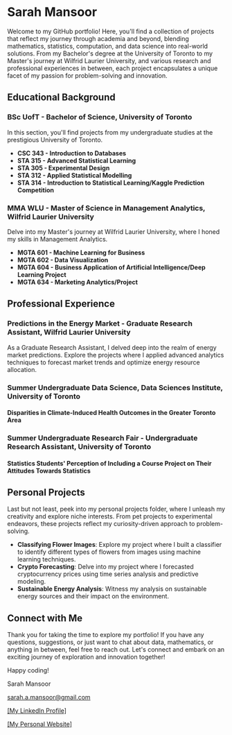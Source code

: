 # Sarah Mansoor

Welcome to my GitHub portfolio! Here, you'll find a collection of projects that reflect my journey through academia and beyond, blending mathematics, statistics, computation, and data science into real-world solutions. From my Bachelor's degree at the University of Toronto to my Master's journey at Wilfrid Laurier University, and various research and professional experiences in between, each project encapsulates a unique facet of my passion for problem-solving and innovation.

## Educational Background

### BSc UofT - Bachelor of Science, University of Toronto
In this section, you'll find projects from my undergraduate studies at the prestigious University of Toronto.

- **CSC 343 - Introduction to Databases**
- **STA 315 - Advanced Statistical Learning**
- **STA 305 - Experimental Design**
- **STA 312 - Applied Statistical Modelling**
- **STA 314 - Introduction to Statistical Learning/Kaggle Prediction Competition**

### MMA WLU - Master of Science in Management Analytics, Wilfrid Laurier University
Delve into my Master's journey at Wilfrid Laurier University, where I honed my skills in Management Analytics.

- **MGTA 601 - Machine Learning for Business**
- **MGTA 602 - Data Visualization**
- **MGTA 604 - Business Application of Artificial Intelligence/Deep Learning Project**
- **MGTA 634 - Marketing Analytics/Project**

## Professional Experience

### Predictions in the Energy Market - Graduate Research Assistant, Wilfrid Laurier University
As a Graduate Research Assistant, I delved deep into the realm of energy market predictions. Explore the projects where I applied advanced analytics techniques to forecast market trends and optimize energy resource allocation.

### Summer Undergraduate Data Science, Data Sciences Institute, University of Toronto
#### Disparities in Climate-Induced Health Outcomes in the Greater Toronto Area

### Summer Undergraduate Research Fair - Undergraduate Research Assistant, University of Toronto
#### Statistics Students' Perception of Including a Course Project on Their Attitudes Towards Statistics

## Personal Projects
Last but not least, peek into my personal projects folder, where I unleash my creativity and explore niche interests. From pet projects to experimental endeavors, these projects reflect my curiosity-driven approach to problem-solving.

- **Classifying Flower Images**: Explore my project where I built a classifier to identify different types of flowers from images using machine learning techniques.
- **Crypto Forecasting**: Delve into my project where I forecasted cryptocurrency prices using time series analysis and predictive modeling.
- **Sustainable Energy Analysis**: Witness my analysis on sustainable energy sources and their impact on the environment.


## Connect with Me
Thank you for taking the time to explore my portfolio! If you have any questions, suggestions, or just want to chat about data, mathematics, or anything in between, feel free to reach out. Let's connect and embark on an exciting journey of exploration and innovation together!

Happy coding!

Sarah Mansoor

sarah.a.mansoor@gmail.com

[[My LinkedIn Profile]](https://www.linkedin.com/in/sarahmansoor/)

[[My Personal Website]](https://sarahamansoor.wixsite.com/website)
